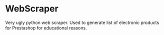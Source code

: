 # WebScraper
Very ugly python web scraper. Used to generate list of electronic products for Prestashop for educational reasons.
